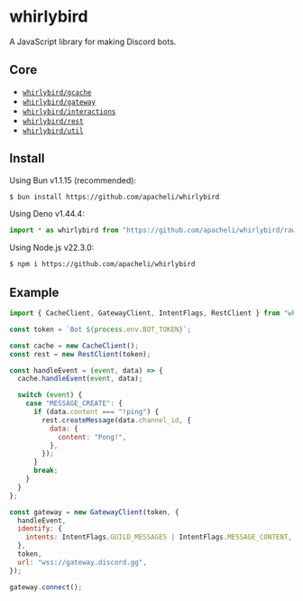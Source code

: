 # whirlybird

A JavaScript library for making Discord bots.

## Core

- [`whirlybird/gcache`](core/cache)
- [`whirlybird/gateway`](core/gateway)
- [`whirlybird/interactions`](core/interactions)
- [`whirlybird/rest`](core/rest)
- [`whirlybird/util`](core/util)

## Install

Using Bun v1.1.15 (recommended):

```sh
$ bun install https://github.com/apacheli/whirlybird
```

Using Deno v1.44.4:

```js
import * as whirlybird from "https://github.com/apacheli/whirlybird/raw/dev/core/lib.js";
```

Using Node.js v22.3.0:

```sh
$ npm i https://github.com/apacheli/whirlybird
```

## Example

```js
import { CacheClient, GatewayClient, IntentFlags, RestClient } from "whirlybird";

const token = `Bot ${process.env.BOT_TOKEN}`;

const cache = new CacheClient();
const rest = new RestClient(token);

const handleEvent = (event, data) => {
  cache.handleEvent(event, data);

  switch (event) {
    case "MESSAGE_CREATE": {
      if (data.content === "!ping") {
        rest.createMessage(data.channel_id, {
          data: {
            content: "Pong!",
          },
        });
      }
      break;
    }
  }
};

const gateway = new GatewayClient(token, {
  handleEvent,
  identify: {
    intents: IntentFlags.GUILD_MESSAGES | IntentFlags.MESSAGE_CONTENT,
  },
  token,
  url: "wss://gateway.discord.gg",
});

gateway.connect();
```
